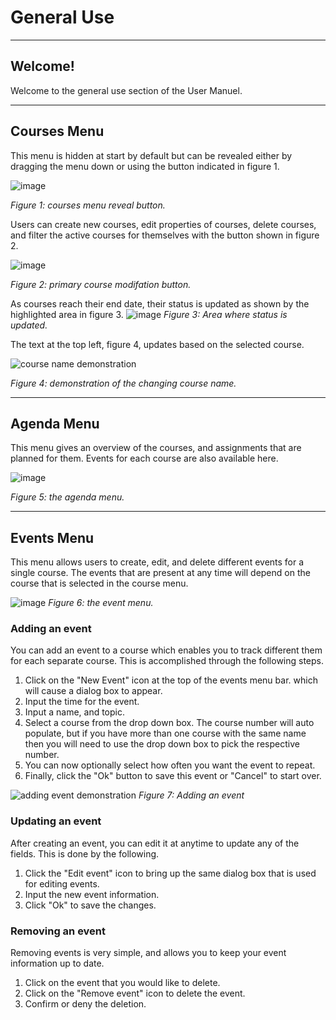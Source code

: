 # General Use
---------------
## Welcome! 
Welcome to the general use section of the User Manuel. 

---------------
## Courses Menu 
This menu is hidden at start by default but can be revealed either by dragging the menu down or using the button indicated in figure 1.

![image](https://github.com/Nicholas-J-Norris/Course-Pilot/assets/37165090/92ba79e4-2643-4e5c-96d5-bc5f2b89a7da)

*Figure 1: courses menu reveal button.*

Users can create new courses, edit properties of courses, delete courses, and filter the active courses for themselves with the button shown in figure 2. 

![image](https://github.com/Nicholas-J-Norris/Course-Pilot/assets/37165090/f67dab97-9ee2-4471-9a69-86b9eb286155)

*Figure 2: primary course modifation button.*

As courses reach their end date, their status is updated as shown by the highlighted area in figure 3. 
![image](https://github.com/Nicholas-J-Norris/Course-Pilot/assets/37165090/83d0b0d1-0d4f-4473-8498-749193ab3f01)
*Figure 3: Area where status is updated.*

The text at the top left, figure 4, updates based on the selected course. 

![course name demonstration](https://github.com/Nicholas-J-Norris/Course-Pilot/assets/37165090/2f2afd09-6509-4294-bcf8-08569431f9d3)

*Figure 4: demonstration of the changing course name.*

---------------
## Agenda Menu 
This menu gives an overview of the courses, and assignments that are planned for them. Events for each course are also available here. 

![image](https://github.com/Nicholas-J-Norris/Course-Pilot/assets/37165090/e0e1a621-6b4e-4c35-a912-cb6efcd19f09)

*Figure 5: the agenda menu.*

---------------
## Events Menu 
This menu allows users to create, edit, and delete different events for a single course. The events that are present at any time will depend on the course that is selected in the course menu.

![image](https://github.com/Nicholas-J-Norris/Course-Pilot/assets/37165090/879513e4-0ef5-457b-bc95-9ebeac013793)
*Figure 6: the event menu.*
### Adding an event 
You can add an event to a course which enables you to track different them for each separate course. This is accomplished through the following steps. 
1. Click on the "New Event" icon at the top of the events menu bar. which will cause a dialog box to appear. 
2. Input the time for the event. 
3. Input a name, and topic. 
4. Select a course from the drop down box. The course number will auto populate, but if you have more than one course with the same name then you will need to use the drop down box to pick the respective number. 
5. You can now optionally select how often you want the event to repeat. 
6. Finally, click the "Ok" button to save this event or "Cancel" to start over.

![adding event demonstration](https://github.com/Nicholas-J-Norris/Course-Pilot/assets/37165090/1fa73192-0b75-42cf-a46e-877a126d6825)
*Figure 7: Adding an event*

### Updating an event
After creating an event, you can edit it at anytime to update any of the fields. This is done by the following. 
1. Click the "Edit event" icon to bring up the same dialog box that is used for editing events. 
2. Input the new event information. 
3. Click "Ok" to save the changes.

### Removing an event 
Removing events is very simple, and allows you to keep your event information up to date. 
1. Click on the event that you would like to delete.
2. Click on the "Remove event" icon to delete the event. 
3. Confirm or deny the deletion. 
